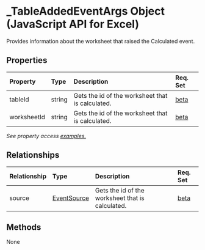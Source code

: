 # _TableAddedEventArgs Object (JavaScript API for Excel)

Provides information about the worksheet that raised the Calculated event.

## Properties

| Property	   | Type	|Description| Req. Set|
|:---------------|:--------|:----------|:----|
|tableId|string|Gets the id of the worksheet that is calculated.|[beta](../requirement-sets/excel-api-requirement-sets.md)|
|worksheetId|string|Gets the id of the worksheet that is calculated.|[beta](../requirement-sets/excel-api-requirement-sets.md)|

_See property access [examples.](#property-access-examples)_

## Relationships
| Relationship | Type	|Description| Req. Set|
|:---------------|:--------|:----------|:----|
|source|[EventSource](eventsource.md)|Gets the id of the worksheet that is calculated.|[beta](../requirement-sets/excel-api-requirement-sets.md)|

## Methods
None

